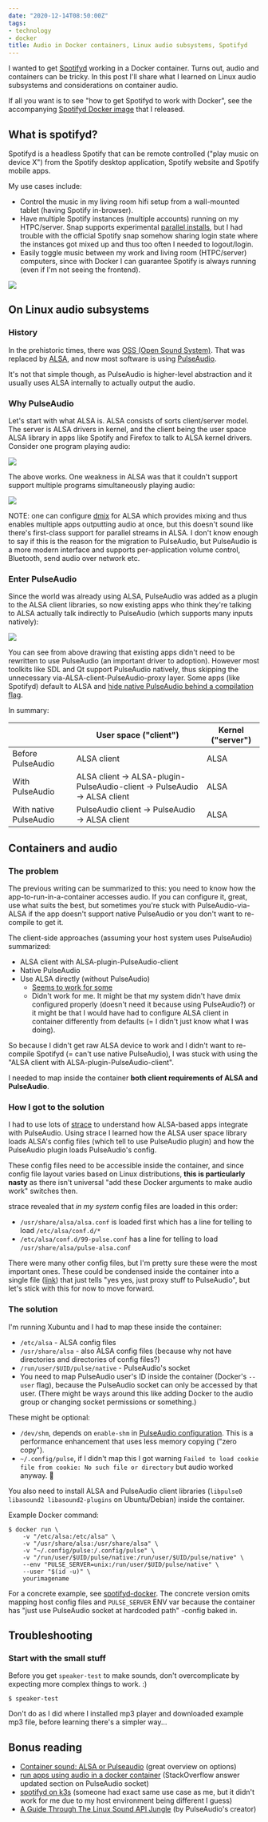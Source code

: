 ```yaml
---
date: "2020-12-14T08:50:00Z"
tags:
- technology
- docker
title: Audio in Docker containers, Linux audio subsystems, Spotifyd
---
```


I wanted to get [Spotifyd](https://github.com/Spotifyd/spotifyd) working in a Docker container.
Turns out, audio and containers can be tricky. In this post I'll share what I learned on Linux
audio subsystems and considerations on container audio.

If all you want is to see "how to get Spotifyd to work with Docker", see the accompanying
[Spotifyd Docker image](https://github.com/joonas-fi/spotifyd-docker) that I released.


What is spotifyd?
-----------------

Spotifyd is a headless Spotify that can be remote controlled ("play music on device X") from the
Spotify desktop application, Spotify website and Spotify mobile apps.

My use cases include:

- Control the music in my living room hifi setup from a wall-mounted tablet (having Spotify in-browser).
- Have multiple Spotify instances (multiple accounts) running on my HTPC/server. Snap supports
  experimental [parallel installs](https://snapcraft.io/docs/parallel-installs), but I had trouble
  with the official Spotify snap somehow sharing login state where the instances got mixed up and
  thus too often I needed to logout/login.
- Easily toggle music between my work and living room (HTPC/server) computers, since with Docker I
  can guarantee Spotify is always running (even if I'm not seeing the frontend).

![](wall-tablet-spotify.jpg)


On Linux audio subsystems
-------------------------

### History

In the prehistoric times, there was [OSS (Open Sound System)](https://en.wikipedia.org/wiki/Open_Sound_System).
That was replaced by [ALSA](https://en.wikipedia.org/wiki/Advanced_Linux_Sound_Architecture), and
now most software is using [PulseAudio](https://en.wikipedia.org/wiki/PulseAudio).

It's not that simple though, as PulseAudio is higher-level abstraction and it usually uses ALSA
internally to actually output the audio.


### Why PulseAudio

Let's start with what ALSA is. ALSA consists of sorts client/server model. The server is ALSA
drivers in kernel, and the client being the user space ALSA library in apps like Spotify and Firefox
to talk to ALSA kernel drivers. Consider one program playing audio:

![](linuxaudio-one-client.png)

The above works. One weakness in ALSA was that it couldn't support support multiple programs
simultaneously playing audio:

![](linuxaudio-two-clients.png)

NOTE: one can configure [dmix](https://wiki.archlinux.org/index.php/Advanced_Linux_Sound_Architecture#Dmix)
for ALSA which provides mixing and thus enables multiple apps outputting audio at once, but this
doesn't sound like there's first-class support for parallel streams in ALSA. I don't know enough to
say if this is the reason for the migration to PulseAudio, but PulseAudio is a more modern interface
and supports per-application volume control, Bluetooth, send audio over network etc.


### Enter PulseAudio

Since the world was already using ALSA, PulseAudio was added as a plugin to the
ALSA client libraries, so now existing apps who think they're talking to ALSA actually talk
indirectly to PulseAudio (which supports many inputs natively):

![](linuxaudio-pulseaudio-via-alsa.png)

You can see from above drawing that existing apps didn't need to be rewritten to use PulseAudio (an
important driver to adoption). However most toolkits like SDL and Qt support PulseAudio natively, thus
skipping the unnecessary via-ALSA-client-PulseAudio-proxy layer. Some apps (like Spotifyd) default
to ALSA and [hide native PulseAudio behind a compilation flag](https://github.com/Spotifyd/spotifyd#pulseaudio).

In summary:

|                   | User space ("client") | Kernel ("server") |
|-------------------|-----------------------|-------------------|
| Before PulseAudio | ALSA client           | ALSA              |
| With PulseAudio   | ALSA client -> ALSA-plugin-PulseAudio-client -> PulseAudio -> ALSA client | ALSA |
| With native PulseAudio | PulseAudio client -> PulseAudio -> ALSA client | ALSA |


Containers and audio
--------------------

### The problem

The previous writing can be summarized to this: you need to know how the app-to-run-in-a-container
accesses audio. If you can configure it, great, use what suits the best, but sometimes you're stuck
with PulseAudio-via-ALSA if the app doesn't support native PulseAudio or you don't want to re-compile
to get it.

The client-side approaches (assuming your host system uses PulseAudio) summarized:

- ALSA client with ALSA-plugin-PulseAudio-client
- Native PulseAudio
- Use ALSA directly (without PulseAudio)
	* [Seems to work for some](https://github.com/jessfraz/dockerfiles/blob/e419219cde770d4ad197167d3dc6549bc9e3c2f8/chrome/stable/Dockerfile#L12)
	* Didn't work for me. It might be that my system didn't have dmix configured properly
	  (doesn't need it because using PulseAudio?) or it might be that I would have had to configure ALSA
	  client in container differently from defaults (= I didn't just know what I was doing).

So because I didn't get raw ALSA device to work and I didn't want to re-compile Spotifyd
(= can't use native PulseAudio), I was stuck with using the
"ALSA client with ALSA-plugin-PulseAudio-client".

I needed to map inside the container **both client requirements of ALSA and PulseAudio**.


### How I got to the solution

I had to use lots of [strace](https://joonas.fi/2018/11/30/strace-is-awesome/) to understand how
ALSA-based apps integrate with PulseAudio. Using strace I learned how the ALSA user space library
loads ALSA's config files (which tell to use PulseAudio plugin) and how the PulseAudio plugin loads
PulseAudio's config.

These config files need to be accessible inside the container, and since config file layout varies
based on Linux distributions, **this is particularly nasty** as there isn't universal
"add these Docker arguments to make audio work" switches then.

strace revealed that *in my system* config files are loaded in this order:

- `/usr/share/alsa/alsa.conf` is loaded first which has a line for telling to load `/etc/alsa/conf.d/*`
- `/etc/alsa/conf.d/99-pulse.conf` has a line for telling to load `/usr/share/alsa/pulse-alsa.conf`

There were many other config files, but I'm pretty sure these were the most important ones. These
could be condensed inside the container into a single file
([link](https://github.com/joonas-fi/spotifyd-docker/blob/master/alsa.conf)) that just tells
"yes yes, just proxy stuff to PulseAudio", but let's stick with this for now to move forward.


### The solution

I'm running Xubuntu and I had to map these inside the container:

- `/etc/alsa` - ALSA config files
- `/usr/share/alsa` - also ALSA config files (because why not have directories and directories of config files?)
- `/run/user/$UID/pulse/native` - PulseAudio's socket
- You need to map PulseAudio user's ID inside the container (Docker's `--user` flag), because the
  PulseAudio socket can only be accessed by that user. (There might be ways around this like adding Docker
    to the audio group or changing socket permissions or something.)

These might be optional:

- `/dev/shm`, depends on `enable-shm` in
  [PulseAudio configuration](https://manpages.debian.org/testing/pulseaudio/pulse-client.conf.5.en.html#DIRECTIVES).
  This is a performance enhancement that uses less memory copying ("zero copy").
- `~/.config/pulse`, if I didn't map this I got warning
  `Failed to load cookie file from cookie: No such file or directory` but audio worked anyway. 🤷

You also need to install ALSA and PulseAudio client libraries
(`libpulse0 libasound2 libasound2-plugins` on Ubuntu/Debian) inside the container.

Example Docker command:

	$ docker run \
		-v "/etc/alsa:/etc/alsa" \
		-v "/usr/share/alsa:/usr/share/alsa" \
		-v "~/.config/pulse:/.config/pulse" \
		-v "/run/user/$UID/pulse/native:/run/user/$UID/pulse/native" \
		--env "PULSE_SERVER=unix:/run/user/$UID/pulse/native" \
		--user "$(id -u)" \
		yourimagename

For a concrete example, see [spotifyd-docker](https://github.com/joonas-fi/spotifyd-docker). The
concrete version omits mapping host config files and `PULSE_SERVER` ENV var because the container
has "just use PulseAudio socket at hardcoded path" -config baked in.


Troubleshooting
---------------

### Start with the small stuff

Before you get `speaker-test` to make sounds, don't overcomplicate by expecting more complex things to work. :)

	$ speaker-test

Don't do as I did where I installed mp3 player and downloaded example mp3 file, before learning there's
a simpler way...


Bonus reading
-------------

- [Container sound: ALSA or Pulseaudio](https://github.com/mviereck/x11docker/wiki/Container-sound:-ALSA-or-Pulseaudio) (great overview on options)
- [run apps using audio in a docker container](https://stackoverflow.com/a/28995539) (StackOverflow answer updated section on PulseAudio socket)
- [spotifyd on k3s](https://emitbits.io/posts/41650/) (someone had exact same use case as me, but
  it didn't work for me due to my host environment being different I guess)
- [A Guide Through The Linux Sound API Jungle](http://0pointer.de/blog/projects/guide-to-sound-apis.html) (by PulseAudio's creator)
